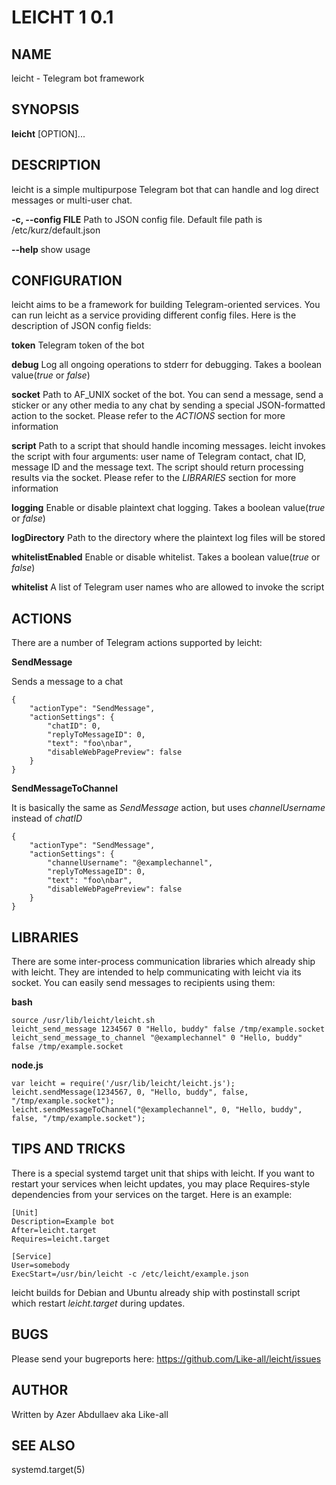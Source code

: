 # LEICHT 1 0.1

## NAME

leicht - Telegram bot framework

## SYNOPSIS

**leicht** [OPTION]...

## DESCRIPTION

leicht is a simple multipurpose Telegram bot that can handle and log direct messages or multi-user chat.

**-c, --config FILE**
       Path to JSON config file. Default file path is /etc/kurz/default.json

**--help**
       show usage

## CONFIGURATION

leicht aims to be a framework for building Telegram-oriented services. You can run leicht as a service providing different config files. Here is the description of JSON config fields:

**token**
       Telegram token of the bot

**debug**
       Log all ongoing operations to stderr for debugging. Takes a boolean value(*true* or *false*)

**socket**
       Path to AF_UNIX socket of the bot. You can send a message, send a sticker or any other media to any chat by sending a special JSON-formatted action to the socket. Please refer to the *ACTIONS* section for more information

**script**
       Path to a script that should handle incoming messages. leicht invokes the script with four arguments: user name of Telegram contact, chat ID, message ID and the message text. The script should return processing results via the socket. Please refer to the *LIBRARIES* section for more information

**logging**
       Enable or disable plaintext chat logging. Takes a boolean value(*true* or *false*)

**logDirectory**
       Path to the directory where the plaintext log files will be stored

**whitelistEnabled**
       Enable or disable whitelist. Takes a boolean value(*true* or *false*)

**whitelist**
       A list of Telegram user names who are allowed to invoke the script

## ACTIONS

There are a number of Telegram actions supported by leicht:

**SendMessage**

Sends a message to a chat

```
{
    "actionType": "SendMessage",
    "actionSettings": {
        "chatID": 0,
        "replyToMessageID": 0,
        "text": "foo\nbar",
        "disableWebPagePreview": false
    }
}
```

**SendMessageToChannel**

It is basically the same as *SendMessage* action, but uses *channelUsername* instead of *chatID*

```
{
    "actionType": "SendMessage",
    "actionSettings": {
        "channelUsername": "@examplechannel",
        "replyToMessageID": 0,
        "text": "foo\nbar",
        "disableWebPagePreview": false
    }
}
```

## LIBRARIES

There are some inter-process communication libraries which already ship with leicht. They are intended to help communicating with leicht via its socket. You can easily send messages to recipients using them:

**bash**

```
source /usr/lib/leicht/leicht.sh
leicht_send_message 1234567 0 "Hello, buddy" false /tmp/example.socket
leicht_send_message_to_channel "@examplechannel" 0 "Hello, buddy" false /tmp/example.socket
```

**node.js**

```
var leicht = require('/usr/lib/leicht/leicht.js');
leicht.sendMessage(1234567, 0, "Hello, buddy", false, "/tmp/example.socket");
leicht.sendMessageToChannel("@examplechannel", 0, "Hello, buddy", false, "/tmp/example.socket");
```

## TIPS AND TRICKS

There is a special systemd target unit that ships with leicht. If you want to restart your services when leicht updates, you may place Requires-style dependencies from your services on the target. Here is an example:

```
[Unit]
Description=Example bot
After=leicht.target
Requires=leicht.target

[Service]
User=somebody
ExecStart=/usr/bin/leicht -c /etc/leicht/example.json
```

leicht builds for Debian and Ubuntu already ship with postinstall script which restart *leicht.target* during updates.

## BUGS

Please send your bugreports here: https://github.com/Like-all/leicht/issues

## AUTHOR

Written by Azer Abdullaev aka Like-all

## SEE ALSO

systemd.target(5)
